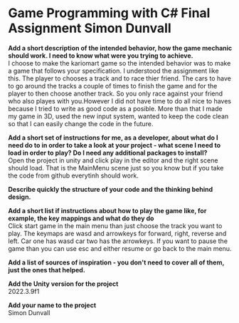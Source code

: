 # Game Programming with C# Final Assignment Simon Dunvall

**Add a short description of the intended behavior, how the game mechanic should work. I need to know what were you trying to achieve.**<br>
I choose to make the kariomart game so the intended behavior was to make a game that follows your specification. I understood the assignment like this. The player to chooses a track and to race thier friend. The cars to have to go around the tracks a couple of times to finish the game and for the player to then choose another track. So you only race against your friend who also playes with you.However I did not have time to do all nice to haves because I tried to write as good code as a posible. More than that I made my game in 3D, used the new input system, wanted to keep the code clean so that I can easily change the code in the future.

	
 **Add a short set of instructions for me, as a developer, about what do I need do to in order to take a look at your project - what scene I need to load in order to play? Do I need any additional packages to install?**<br>
Open the project in unity and click play in the editor and the right scene should load. That is the MainMenu scene just so you know but if you take the code from github everytinh should work.

	
**Describe quickly the structure of your code and the thinking behind design.**<br>

	
**Add a short list if instructions about how to play the game like, for example, the key mappings and what do they do**<br>
Click start game in the main menu than just choose the track you want to play. The keymaps are wasd and arrowkeys for forward, right, reverse and left. Car one has wasd car two has the arrowkeys. If you want to pause the game than you can use esc and either resume or go back to the main menu. 

	
**Add a list of sources of inspiration - you don't need to cover all of them, just the ones that helped.**<br>


	
**Add the Unity version for the project**<br>
2022.3.9f1

 
**Add your name to the project**<br>
Simon Dunvall
